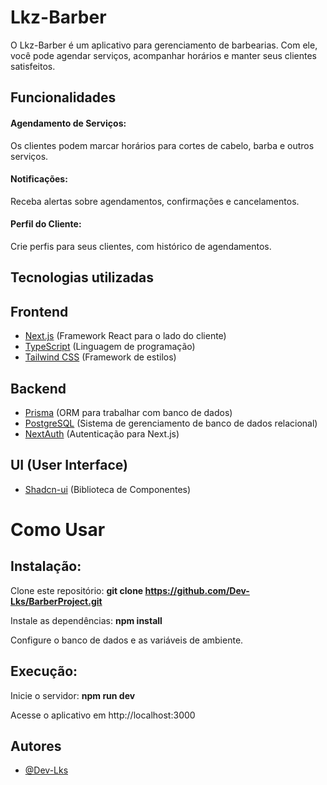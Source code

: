 # Lkz-Barber
O Lkz-Barber é um aplicativo para gerenciamento de barbearias. Com ele, você pode agendar serviços, acompanhar horários e manter seus clientes satisfeitos.


## Funcionalidades

#### Agendamento de Serviços: 
Os clientes podem marcar horários para cortes de cabelo, barba e outros serviços.
#### Notificações: 
Receba alertas sobre agendamentos, confirmações e cancelamentos.
#### Perfil do Cliente: 
Crie perfis para seus clientes, com histórico de agendamentos.

## Tecnologias utilizadas

## Frontend
- [Next.js](https://nextjs.org/) (Framework React para o lado do cliente)
- [TypeScript](https://www.typescriptlang.org/) (Linguagem de programação)
- [Tailwind CSS](https://tailwindcss.com/) (Framework de estilos)

## Backend
- [Prisma](https://www.prisma.io/) (ORM para trabalhar com banco de dados)
- [PostgreSQL](https://www.postgresql.org/) (Sistema de gerenciamento de banco de dados relacional)
- [NextAuth](https://next-auth.js.org/) (Autenticação para Next.js)

## UI (User Interface)
- [Shadcn-ui](https://ui.shadcn.com/) (Biblioteca de Componentes)


# Como Usar


## Instalação:
 Clone este repositório: **git clone https://github.com/Dev-Lks/BarberProject.git**

 Instale as dependências: **npm install**
 
 Configure o banco de dados e as variáveis de ambiente.
## Execução:
 Inicie o servidor: **npm run dev**

 Acesse o aplicativo em http://localhost:3000


## Autores

- [@Dev-Lks](https://github.com/Dev-Lks)

